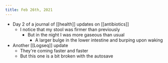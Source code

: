 ```yaml
---
title: Feb 26th, 2021
---
```


- Day 2 of a journal of [[health]] updates on [[antibiotics]]
    - I notice that my stool was firmer than previously
        - But in the night I was more gaseous than usual
            - A larger bulge in the lower intestine and burping upon waking
- Another [[Logseq]] update
    - They're coming faster and faster
    - But this one is a bit broken with the autosave